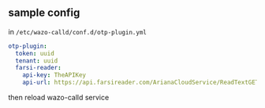 ## sample config
in
`/etc/wazo-calld/conf.d/otp-plugin.yml`

```yml
otp-plugin:
  token: uuid
  tenant: uuid
  farsi-reader:
    api-key: TheAPIKey
    api-url: https://api.farsireader.com/ArianaCloudService/ReadTextGET

```

then reload wazo-calld service
